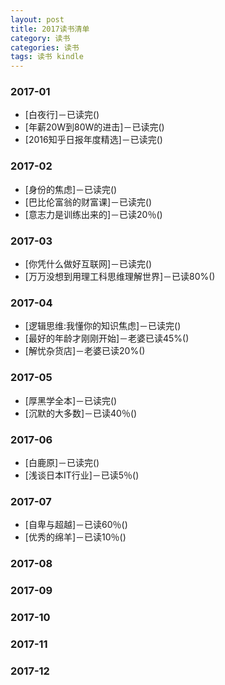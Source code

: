 ```yaml
---
layout: post
title: 2017读书清单
category: 读书
categories: 读书
tags: 读书 kindle
---
```


### 2017-01
* [白夜行]－已读完()
* [年薪20W到80W的进击]－已读完()
* [2016知乎日报年度精选]－已读完()

### 2017-02
* [身份的焦虑]－已读完()
* [巴比伦富翁的财富课]－已读完()
* [意志力是训练出来的]－已读20％()

### 2017-03
* [你凭什么做好互联网]－已读完()
* [万万没想到用理工科思维理解世界]－已读80%()

### 2017-04
* [逻辑思维:我懂你的知识焦虑]－已读完()
* [最好的年龄才刚刚开始]－老婆已读45%()
* [解忧杂货店]－老婆已读20%()

### 2017-05
* [厚黑学全本]－已读完()
* [沉默的大多数]－已读40％()

### 2017-06
* [白鹿原]－已读完()
* [浅谈日本IT行业]－已读5％()

### 2017-07
* [自卑与超越]－已读60％()
* [优秀的绵羊]－已读10％()

### 2017-08

### 2017-09

### 2017-10

### 2017-11

### 2017-12
